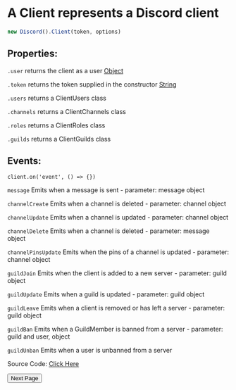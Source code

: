 # A Client represents a Discord client
```js
new Discord().Client(token, options)
```

## Properties:

`.user` returns the client as a user [Object](https://javascript.info/object)

`.token` returns the token supplied in the constructor [String](https://javascript.info/types#string)

`.users` returns a ClientUsers class

`.channels` returns a ClientChannels class

`.roles` returns a ClientRoles class

`.guilds` returns a ClientGuilds class

## Events:
`client.on('event', () => {})`

`message` Emits when a message is sent - parameter: message object

`channelCreate` Emits when a channel is deleted - parameter: channel object

`channelUpdate` Emits when a channel is updated - parameter: channel object

`channelDelete` Emits when a channel is deleted - parameter: message object

`channelPinsUpdate` Emits when the pins of a channel is updated - parameter: channel object

`guildJoin` Emits when the client is added to a new server - parameter: guild object

`guildUpdate` Emits when a guild is updated - parameter: guild object

`guildLeave` Emits when a client is removed or has left a server - parameter: guild object

`guildBan` Emits when a GuildMember is banned from a server - parameter: guild and user, object

`guildUnban` Emits when a user is unbanned from a server


Source Code: [Click Here](https://github.com/discordjslib/discordjslib/tree/main/lib/Classes/Client/Client.js)

<button name="button" onclick="https://github.com/discordjslib/discordjslib/blob/main/Documentation/Classes/Guild.md">Next Page</button>
